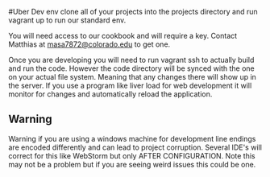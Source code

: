 #Uber Dev env
clone all of your projects into the projects directory and run vagrant up to run our standard env.

You will need access to our cookbook and will require a key. Contact Matthias at masa7872@colorado.edu to get one.

Once you are developing you will need to run vagrant ssh to actually build and run the code. However the code directory 
will be synced with the one on your actual file system. Meaning that any changes there will show up in the server. If you 
use a program like liver load for web development it will monitor for changes and automatically reload the application. 

## Warning
Warning if you are using a windows machine for development line endings are encoded differently and can lead to project corruption. Several IDE's will correct for this like WebStorm but only AFTER CONFIGURATION. Note this may not be a problem but if you are seeing weird issues this could be one. 
